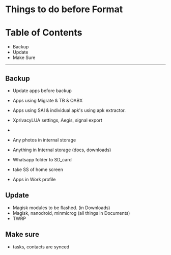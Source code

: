 # Things to do before Format



# **Table of Contents**
- Backup
- Update
- Make Sure


--- 




## Backup
- Update apps before backup

- Apps using Migrate & TB & OABX
- Apps using SAI & individual apk's using apk extractor.
- XprivacyLUA settings, Aegis, signal export
- 

- Any photos in internal storage
- Anything in Internal storage (docs, downloads)
- Whatsapp folder to SD_card

- take SS of home screen
- Apps in Work profile


## Update

- Magisk modules to be flashed. (in Downloads)
- Magisk, nanodroid, minmicrog (all things in Documents)
- TWRP

## Make sure

- tasks, contacts are synced
